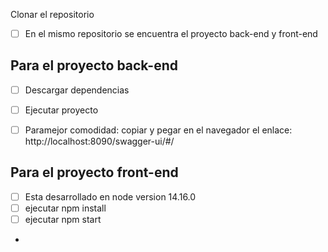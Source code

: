 Clonar el repositorio
- [ ] En el mismo repositorio se encuentra el proyecto back-end y front-end


## Para el proyecto back-end

- [ ] Descargar dependencias
- [ ] Ejecutar proyecto
- [ ] Paramejor comodidad: copiar y pegar en el navegador el enlace: http://localhost:8090/swagger-ui/#/


## Para el proyecto front-end
- [ ] Esta desarrollado en node version 14.16.0
- [ ] ejecutar npm install
- [ ] ejecutar npm start
- 
